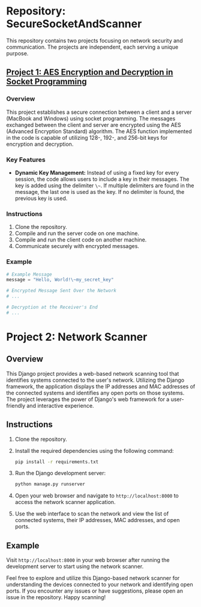 # Repository: SecureSocketAndScanner

This repository contains two projects focusing on network security and communication. The projects are independent, each serving a unique purpose.

## [Project 1: AES Encryption and Decryption in Socket Programming](Cryptography)

### Overview

This project establishes a secure connection between a client and a server (MacBook and Windows) using socket programming. The messages exchanged between the client and server are encrypted using the AES (Advanced Encryption Standard) algorithm. The AES function implemented in the code is capable of utilizing 128-, 192-, and 256-bit keys for encryption and decryption.

### Key Features

- **Dynamic Key Management:** Instead of using a fixed key for every session, the code allows users to include a key in their messages. The key is added using the delimiter `\~`. If multiple delimiters are found in the message, the last one is used as the key. If no delimiter is found, the previous key is used.

### Instructions

1. Clone the repository.
2. Compile and run the server code on one machine.
3. Compile and run the client code on another machine.
4. Communicate securely with encrypted messages.

### Example

```python
# Example Message
message = "Hello, World!\~my_secret_key"

# Encrypted Message Sent Over the Network
# ...

# Decryption at the Receiver's End
# ...
```


# Project 2: Network Scanner

## Overview

This Django project provides a web-based network scanning tool that identifies systems connected to the user's network. Utilizing the Django framework, the application displays the IP addresses and MAC addresses of the connected systems and identifies any open ports on those systems. The project leverages the power of Django's web framework for a user-friendly and interactive experience.

## Instructions

1. Clone the repository.
2. Install the required dependencies using the following command:

    ```bash
    pip install -r requirements.txt
    ```
3. Run the Django development server:

    ```bash
    python manage.py runserver
    ```
4. Open your web browser and navigate to `http://localhost:8000` to access the network scanner application.

5. Use the web interface to scan the network and view the list of connected systems, their IP addresses, MAC addresses, and open ports.

## Example

Visit `http://localhost:8000` in your web browser after running the development server to start using the network scanner.

Feel free to explore and utilize this Django-based network scanner for understanding the devices connected to your network and identifying open ports. If you encounter any issues or have suggestions, please open an issue in the repository. Happy scanning!
